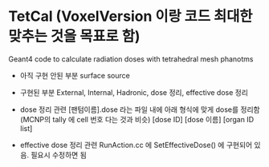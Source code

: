 # TetCal (VoxelVersion 이랑 코드 최대한 맞추는 것을 목표로 함)
Geant4 code to calculate radiation doses with tetrahedral mesh phanotms

* 아직 구현 안된 부분
surface source

* 구현된 부분
External, Internal, Hadronic, dose 정리, effective dose 정리

* dose 정리 관련
[팬텀이름].dose 라는 파일 내에 아래 형식에 맞게 dose를 정리함 (MCNP의 tally 에 cell 번호 다는 것과 비슷)
[dose ID] [dose 이름] [organ ID list]

* effective dose 정리 관련
RunAction.cc 에 SetEffectiveDose() 에 구현되어 있음. 필요시 수정하면 됨
